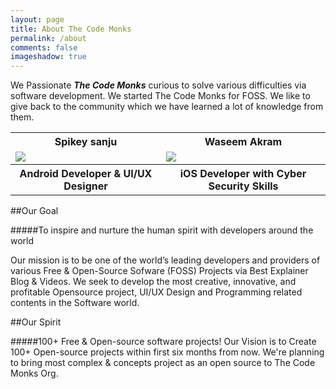 ```yaml
---
layout: page
title: About The Code Monks 
permalink: /about
comments: false
imageshadow: true
---
```


We Passionate _**The Code Monks**_ curious to solve various difficulties via software development. We started The Code Monks for FOSS. We like to give back to the community which we have learned a lot of knowledge from them.


<table style="width:100%">
  <tr>
    <th>Spikey sanju </th>
    <th>Waseem Akram</th> 
   
  </tr>
  <tr>
    <td><img src = "https://avatars0.githubusercontent.com/u/23400022?s=460&u=6d4ab222b99d07552d80a6c3fd36f47ec1e071c4&v=4"/></td> 
    <td><img src = "https://avatars3.githubusercontent.com/u/12982964?s=460&u=85e440ef14bfab99b297d414d57d73d5ff6a6ced&v=4"/></td>
  </tr>

 <tr>
    <th>Android Developer & UI/UX Designer </th>
    <th>iOS Developer with Cyber Security Skills</th> 
  </tr>
</table>

##Our Goal

#####To inspire and nurture the human spirit with developers around the world

Our mission is to be one of the world’s leading developers and providers of various Free & Open-Source Sofware (FOSS) Projects via Best Explainer Blog & Videos. We seek to develop the most creative, innovative, and profitable Opensource project, UI/UX Design and Programming related contents in the Software world.

##Our Spirit

#####100+ Free & Open-source software projects!
Our Vision is to Create 100+ Open-source projects within first six months from now. We're planning to bring most complex & concepts project as an open source to The Code Monks Org. 



